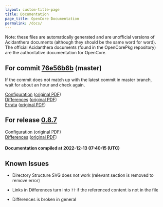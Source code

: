 ```yaml
---
layout: custom-title-page
title: Documentation
page_title: OpenCore Documentation
permalink: /docs/
---
```

Note: these files are automatically generated and are unofficial versions of Acidanthera documents (although they should be the same word for word). The official Acidanthera documents (found in the OpenCorePkg repository) are the authoritative documentation for OpenCore.

## For commit [76e56b6b](https://github.com/acidanthera/OpenCorePkg/tree/76e56b6b81ade973ad5bc69bc74217f8a1ce7c13) (master)

If the commit does not match up with the latest commit in master branch, wait for about an hour and check again.

[Configuration](latest/Configuration.html) ([original PDF](https://github.com/acidanthera/OpenCorePkg/blob/76e56b6b81ade973ad5bc69bc74217f8a1ce7c13/Docs/Configuration.pdf))
<br>
[Differences](latest/Differences.html) ([original PDF](https://github.com/acidanthera/OpenCorePkg/blob/76e56b6b81ade973ad5bc69bc74217f8a1ce7c13/Docs/Differences/Differences.pdf))
<br>
[Errata](latest/Errata.html) ([original PDF](https://github.com/acidanthera/OpenCorePkg/blob/76e56b6b81ade973ad5bc69bc74217f8a1ce7c13/Docs/Errata/Errata.pdf))

## For release [0.8.7](https://github.com/acidanthera/OpenCorePkg/tree/0.8.7)

[Configuration](release/Configuration.html) ([original PDF](https://github.com/acidanthera/OpenCorePkg/blob/0.8.7/Docs/Configuration.pdf))
<br>
[Differences](release/Differences.html) ([original PDF](https://github.com/acidanthera/OpenCorePkg/blob/0.8.7/Docs/Differences/Differences.pdf))

#### Documentation compiled at 2022-12-13 07:40:15 (UTC)

## Known Issues

* Directory Structure SVG does not work (relevant section is removed to remove error)

* Links in Differences turn into `??` if the referenced content is not in the file

* Differences is broken in general
